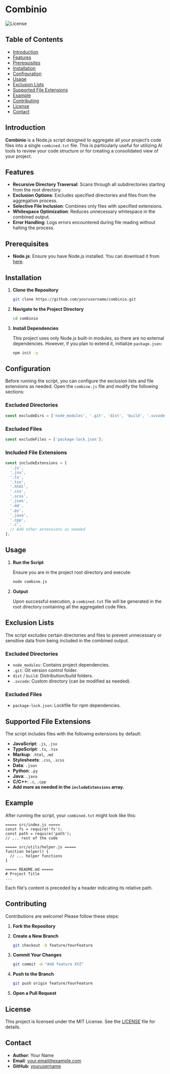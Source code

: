 # Combinio

![License](https://img.shields.io/badge/license-MIT-blue.svg)

## Table of Contents

- [Introduction](#introduction)
- [Features](#features)
- [Prerequisites](#prerequisites)
- [Installation](#installation)
- [Configuration](#configuration)
- [Usage](#usage)
- [Exclusion Lists](#exclusion-lists)
- [Supported File Extensions](#supported-file-extensions)
- [Example](#example)
- [Contributing](#contributing)
- [License](#license)
- [Contact](#contact)

## Introduction

**Combinio** is a Node.js script designed to aggregate all your project’s code files into a single `combined.txt` file. This is particularly useful for utilizing AI tools to review your code structure or for creating a consolidated view of your project.

## Features

- **Recursive Directory Traversal**: Scans through all subdirectories starting from the root directory.
- **Exclusion Options**: Excludes specified directories and files from the aggregation process.
- **Selective File Inclusion**: Combines only files with specified extensions.
- **Whitespace Optimization**: Reduces unnecessary whitespace in the combined output.
- **Error Handling**: Logs errors encountered during file reading without halting the process.

## Prerequisites

- **Node.js**: Ensure you have Node.js installed. You can download it from [here](https://nodejs.org/).

## Installation

1. **Clone the Repository**

   ```bash
   git clone https://github.com/yourusername/combinio.git
   ```

2. **Navigate to the Project Directory**

   ```bash
   cd combinio
   ```

3. **Install Dependencies**

   This project uses only Node.js built-in modules, so there are no external dependencies. However, if you plan to extend it, initialize `package.json`:

   ```bash
   npm init -y
   ```

## Configuration

Before running the script, you can configure the exclusion lists and file extensions as needed. Open the `combine.js` file and modify the following sections:

### Excluded Directories

```javascript
const excludeDirs = ['node_modules', '.git', 'dist', 'build', '.svcode'];
```

### Excluded Files

```javascript
const excludeFiles = ['package-lock.json'];
```

### Included File Extensions

```javascript
const includeExtensions = [
  '.js',
  '.jsx',
  '.ts',
  '.tsx',
  '.html',
  '.css',
  '.scss',
  '.json',
  '.md',
  '.py',
  '.java',
  '.cpp',
  '.c',
  // Add other extensions as needed
];
```

## Usage

1. **Run the Script**

   Ensure you are in the project root directory and execute:

   ```bash
   node combine.js
   ```

2. **Output**

   Upon successful execution, a `combined.txt` file will be generated in the root directory containing all the aggregated code files.

## Exclusion Lists

The script excludes certain directories and files to prevent unnecessary or sensitive data from being included in the combined output.

### Excluded Directories

- `node_modules`: Contains project dependencies.
- `.git`: Git version control folder.
- `dist` / `build`: Distribution/build folders.
- `.svcode`: Custom directory (can be modified as needed).

### Excluded Files

- `package-lock.json`: Lockfile for npm dependencies.

## Supported File Extensions

The script includes files with the following extensions by default:

- **JavaScript**: `.js`, `.jsx`
- **TypeScript**: `.ts`, `.tsx`
- **Markup**: `.html`, `.md`
- **Stylesheets**: `.css`, `.scss`
- **Data**: `.json`
- **Python**: `.py`
- **Java**: `.java`
- **C/C++**: `.c`, `.cpp`
- **Add more as needed in the `includeExtensions` array.**

## Example

After running the script, your `combined.txt` might look like this:

```
===== src/index.js =====
const fs = require('fs');
const path = require('path');
// ... rest of the code

===== src/utils/helper.js =====
function helper() {
  // ... helper functions
}

===== README.md =====
# Project Title
...
```

Each file's content is preceded by a header indicating its relative path.

## Contributing

Contributions are welcome! Please follow these steps:

1. **Fork the Repository**

2. **Create a New Branch**

   ```bash
   git checkout -b feature/YourFeature
   ```

3. **Commit Your Changes**

   ```bash
   git commit -m "Add feature XYZ"
   ```

4. **Push to the Branch**

   ```bash
   git push origin feature/YourFeature
   ```

5. **Open a Pull Request**

## License

This project is licensed under the MIT License. See the [LICENSE](LICENSE) file for details.

## Contact

- **Author**: Your Name
- **Email**: your.email@example.com
- **GitHub**: [yourusername](https://github.com/yourusername)
